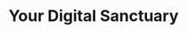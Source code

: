 ---
layout: promo
slug: your-digital-sanctuary
title: Your Digital Sanctuary
title_html: Your<br>Digital<br>Sanctuary
description_html: At Embodied Creative, we are currently on a mission to support conscious brands and build a diverse portfolio that echoes the values of wellness, sustainability, and creativity.</p><p>In exchange for a significant discount, you'll have the opportunity to collaborate with us and co-create a dynamic website, one that can grow with your brand and make you stand out in a competitive market.</p><p>We welcome brands that resonate with Embody Creative's core values and showcase a collection of high-quality images for which they possess full rights or have secured written permission for use.</p><p>Only three brands will be offered this opportunity. Together, we can create a digital presence that embodies your vision and aspirations.</p><span class="button collab-button cursor-pointer" href="#">Apply here.</span>
featured-image: /images/portfolio-projects/your-digital-sanctuary/your-digital-sanctuary-featured-image.jpg
gallery: 
  - image: /images/portfolio-projects/your-digital-sanctuary/your-digital-sanctuary-mobile.jpg
    alt-text: Mobile View of Your Digital Sanctuary's Website
  - image: /images/portfolio-projects/your-digital-sanctuary/your-digital-sanctuary-laptop.jpg
    alt-text: Laptop View of Your Digital Sanctuary's Website
  - image: /images/samkalpa-portfolio-10.jpg
    alt-text: Stylish Desk Space 
seo: 
  title: Collaboration Opportunity
  description: Explore collaboration opportunities with Embodied Creative, dedicated to supporting conscious brands by co-creating dynamic, sustainable, and standout websites. Join our mission for wellness, sustainability, and creativity. Limited slots available.
  keywords: Conscious Brand Collaboration, Website Collaboration, Sustainable Website Design, Wellness Brand Collaboration, Creative Website Partnership, Discounted Website Development, Embodied Creative Collaborations, Portfolio Building Partnerships
  social_image: /images/portfolio-projects/your-digital-sanctuary/your-digital-sanctuary-mobile.jpg
  hide-from-google: false
---